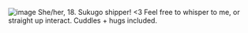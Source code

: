 ![image](https://github.com/user-attachments/assets/216daddc-4f1f-451c-8421-78b70ba42e36)
She/her, 18.
Sukugo shipper! <3
Feel free to whisper to me, or straight up interact. Cuddles + hugs included.
